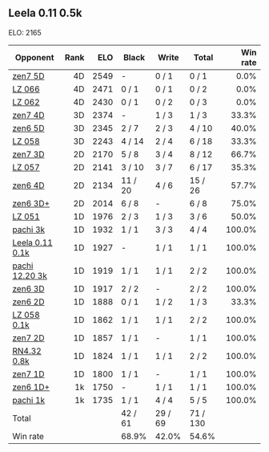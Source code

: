 ## Leela 0.11 0.5k ##

ELO: 2165

Opponent | Rank | ELO | Black | Write | Total | Win rate
---------|-----:|----:|-------|-------|-------|-------:
[zen7 5D](zen7%205D.md) | 4D | 2549 | - | 0 / 1 | 0 / 1 | 0.0%
[LZ 066](LZ%20066.md) | 4D | 2471 | 0 / 1 | 0 / 1 | 0 / 2 | 0.0%
[LZ 062](LZ%20062.md) | 4D | 2430 | 0 / 1 | 0 / 2 | 0 / 3 | 0.0%
[zen7 4D](zen7%204D.md) | 3D | 2374 | - | 1 / 3 | 1 / 3 | 33.3%
[zen6 5D](zen6%205D.md) | 3D | 2345 | 2 / 7 | 2 / 3 | 4 / 10 | 40.0%
[LZ 058](LZ%20058.md) | 3D | 2243 | 4 / 14 | 2 / 4 | 6 / 18 | 33.3%
[zen7 3D](zen7%203D.md) | 2D | 2170 | 5 / 8 | 3 / 4 | 8 / 12 | 66.7%
[LZ 057](LZ%20057.md) | 2D | 2141 | 3 / 10 | 3 / 7 | 6 / 17 | 35.3%
[zen6 4D](zen6%204D.md) | 2D | 2134 | 11 / 20 | 4 / 6 | 15 / 26 | 57.7%
[zen6 3D+](zen6%203D+.md) | 2D | 2014 | 6 / 8 | - | 6 / 8 | 75.0%
[LZ 051](LZ%20051.md) | 1D | 1976 | 2 / 3 | 1 / 3 | 3 / 6 | 50.0%
[pachi 3k](pachi%203k.md) | 1D | 1932 | 1 / 1 | 3 / 3 | 4 / 4 | 100.0%
[Leela 0.11 0.1k](Leela%200.11%200.1k.md) | 1D | 1927 | - | 1 / 1 | 1 / 1 | 100.0%
[pachi 12.20 3k](pachi%2012.20%203k.md) | 1D | 1919 | 1 / 1 | 1 / 1 | 2 / 2 | 100.0%
[zen6 3D](zen6%203D.md) | 1D | 1917 | 2 / 2 | - | 2 / 2 | 100.0%
[zen6 2D](zen6%202D.md) | 1D | 1888 | 0 / 1 | 1 / 2 | 1 / 3 | 33.3%
[LZ 058 0.1k](LZ%20058%200.1k.md) | 1D | 1862 | 1 / 1 | 1 / 1 | 2 / 2 | 100.0%
[zen7 2D](zen7%202D.md) | 1D | 1857 | 1 / 1 | - | 1 / 1 | 100.0%
[RN4.32 0.8k](RN4.32%200.8k.md) | 1D | 1824 | 1 / 1 | 1 / 1 | 2 / 2 | 100.0%
[zen7 1D](zen7%201D.md) | 1D | 1800 | 1 / 1 | - | 1 / 1 | 100.0%
[zen6 1D+](zen6%201D+.md) | 1k | 1750 | - | 1 / 1 | 1 / 1 | 100.0%
[pachi 1k](pachi%201k.md) | 1k | 1735 | 1 / 1 | 4 / 4 | 5 / 5 | 100.0%
Total | | | 42 / 61 | 29 / 69 | 71 / 130 | 
Win rate| | | 68.9% | 42.0% | 54.6% | 

